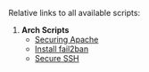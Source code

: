 Relative links to all available scripts:

1. **Arch Scripts**  
   - [Securing Apache](../Documentation/OperatingSystems/Arch/services/apache/secureApache.sh)    
   - [Install fail2ban](../Documentation/OperatingSystems/Arch/services/fail2ban/installFail2Ban.sh)   
   - [Secure SSH](../Documentation/OperatingSystems/Arch/services/ssh/secureSSH.sh)     
